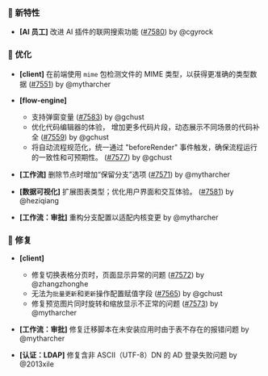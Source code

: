 ### 🎉 新特性

- **[AI 员工]** 改进 AI 插件的联网搜索功能 ([#7580](https://github.com/nocobase/nocobase/pull/7580)) by @cgyrock

### 🚀 优化

- **[client]** 在前端使用 `mime` 包检测文件的 MIME 类型，以获得更准确的类型数据 ([#7551](https://github.com/nocobase/nocobase/pull/7551)) by @mytharcher
- **[flow-engine]**

  - 支持弹窗变量 ([#7583](https://github.com/nocobase/nocobase/pull/7583)) by @gchust
  - 优化代码编辑器的体验， 增加更多代码片段，动态展示不同场景的代码补全 ([#7559](https://github.com/nocobase/nocobase/pull/7559)) by @gchust
  - 将自动流程规范化，统一通过 "beforeRender" 事件触发，确保流程运行的一致性和可预期性。 ([#7577](https://github.com/nocobase/nocobase/pull/7577)) by @gchust
- **[工作流]** 删除节点时增加“保留分支”选项 ([#7571](https://github.com/nocobase/nocobase/pull/7571)) by @mytharcher
- **[数据可视化]** 扩展图表类型；优化用户界面和交互体验。 ([#7581](https://github.com/nocobase/nocobase/pull/7581)) by @heziqiang
- **[工作流：审批]** 重构分支配置以适配内核变更 by @mytharcher

### 🐛 修复

- **[client]**

  - 修复切换表格分页时，页面显示异常的问题 ([#7572](https://github.com/nocobase/nocobase/pull/7572)) by @zhangzhonghe
  - 无法为`批量更新`和`更新`操作配置赋值字段 ([#7565](https://github.com/nocobase/nocobase/pull/7565)) by @gchust
  - 修复预览图片同时旋转和缩放显示不正常的问题 ([#7573](https://github.com/nocobase/nocobase/pull/7573)) by @mytharcher
- **[工作流：审批]** 修复迁移脚本在未安装应用时由于表不存在的报错问题 by @mytharcher
- **[认证：LDAP]** 修复含非 ASCII（UTF-8）DN 的 AD 登录失败问题 by @2013xile
